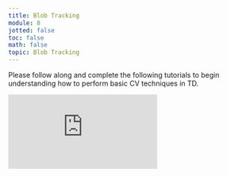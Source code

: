 ```yaml
---
title: Blob Tracking
module: 8
jotted: false
toc: false
math: false
topic: Blob Tracking
---
```


Please follow along and complete the following tutorials to begin understanding how to perform basic CV techniques in TD.



<div class="embed-responsive embed-responsive-16by9"><iframe class="embed-responsive-item" src="https://www.youtube.com/embed/ZplOrM6G6JI" frameborder="0" allow="accelerometer; autoplay; encrypted-media; gyroscope; picture-in-picture" allowfullscreen></iframe></div>
